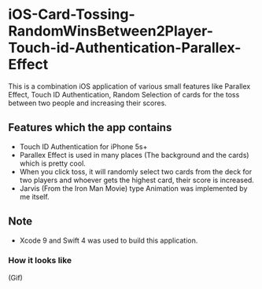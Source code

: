# iOS-Card-Tossing-RandomWinsBetween2Player-Touch-id-Authentication-Parallex-Effect
This is a combination iOS application of various small features like Parallex Effect, Touch ID Authentication, Random Selection of cards for the toss between two people and increasing their scores.

## Features which the app contains
* Touch ID Authentication for iPhone 5s+
* Parallex Effect is used in many places (The background and the cards) which is pretty cool.
* When you click toss, it will randomly select two cards from the deck for two players and whoever gets the highest card, their score is increased.
* Jarvis (From the Iron Man Movie) type Animation was implemented by me itself.

## Note
* Xcode 9 and Swift 4 was used to build this application.

### How it looks like
(Gif)

